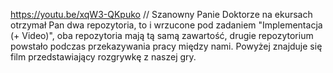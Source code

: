 https://youtu.be/xqW3-QKpuko
// Szanowny Panie Doktorze na ekursach otrzymał Pan dwa repozytoria, to i wrzucone pod zadaniem "Implementacja (+ Video)", oba repozytoria mają tą samą zawartość, drugie repozytorium powstało podczas przekazywania pracy między nami.
Powyżej znajduje się film przedstawiający rozgrywkę z naszej gry.
